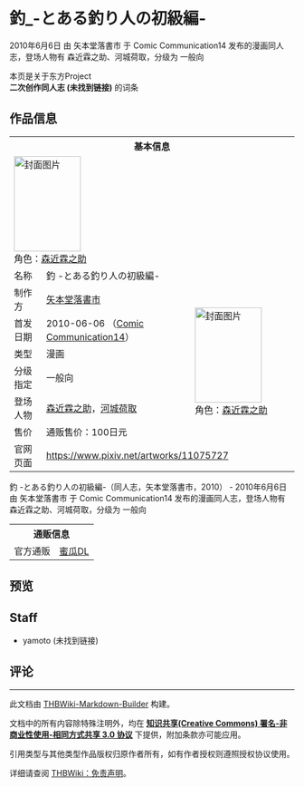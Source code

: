 # 釣_-とある釣り人の初級編-

<!-- source html: G:\repos\THBWiki-Markdown-Builder\THBWikiMarkdown\Temp\main\0\0d\ns0%3A%E9%87%A3_-%E3%81%A8%E3%81%82%E3%82%8B%E9%87%A3%E3%82%8A%E4%BA%BA%E3%81%AE%E5%88%9D%E7%B4%9A%E7%B7%A8-.html -->

2010年6月6日 由 矢本堂落書市 于 Comic Communication14 发布的漫画同人志，登场人物有 森近霖之助、河城荷取，分级为 一般向

本页是关于东方Project  
 **二次创作同人志 (未找到链接)** 的词条
## 作品信息

<table><tbody><tr><th colspan="3">基本信息</th></tr><tr><td class="cover-artwork-mobile" colspan="2"><a href="./文件-釣_-とある釣り人の初級編-封面.png.md" class="image" title="封面图片"><img alt="封面图片" src="https://upload.thwiki.cc/thumb/d/d1/%E9%87%A3_-%E3%81%A8%E3%81%82%E3%82%8B%E9%87%A3%E3%82%8A%E4%BA%BA%E3%81%AE%E5%88%9D%E7%B4%9A%E7%B7%A8-%E5%B0%81%E9%9D%A2.png/118px-%E9%87%A3_-%E3%81%A8%E3%81%82%E3%82%8B%E9%87%A3%E3%82%8A%E4%BA%BA%E3%81%AE%E5%88%9D%E7%B4%9A%E7%B7%A8-%E5%B0%81%E9%9D%A2.png" decoding="async" loading="lazy" width="118" height="168" srcset="https://upload.thwiki.cc/thumb/d/d1/%E9%87%A3_-%E3%81%A8%E3%81%82%E3%82%8B%E9%87%A3%E3%82%8A%E4%BA%BA%E3%81%AE%E5%88%9D%E7%B4%9A%E7%B7%A8-%E5%B0%81%E9%9D%A2.png/177px-%E9%87%A3_-%E3%81%A8%E3%81%82%E3%82%8B%E9%87%A3%E3%82%8A%E4%BA%BA%E3%81%AE%E5%88%9D%E7%B4%9A%E7%B7%A8-%E5%B0%81%E9%9D%A2.png 1.5x, https://upload.thwiki.cc/thumb/d/d1/%E9%87%A3_-%E3%81%A8%E3%81%82%E3%82%8B%E9%87%A3%E3%82%8A%E4%BA%BA%E3%81%AE%E5%88%9D%E7%B4%9A%E7%B7%A8-%E5%B0%81%E9%9D%A2.png/237px-%E9%87%A3_-%E3%81%A8%E3%81%82%E3%82%8B%E9%87%A3%E3%82%8A%E4%BA%BA%E3%81%AE%E5%88%9D%E7%B4%9A%E7%B7%A8-%E5%B0%81%E9%9D%A2.png 2x" data-file-width="874" data-file-height="1240"></a><div class="cover-char">角色：<a href="./森近霖之助.md" title="森近霖之助">森近霖之助</a></div></td>
</tr><tr><td class="label">名称</td><td colspan="2"> 釣 -とある釣り人の初級編- </td></tr><tr><td class="label">制作方</td><td><a href="./矢本堂落書市.md" title="矢本堂落書市">矢本堂落書市</a></td><td class="cover-artwork" rowspan="6" style="min-width:168px;"><a href="./文件-釣_-とある釣り人の初級編-封面.png.md" class="image" title="封面图片"><img alt="封面图片" src="https://upload.thwiki.cc/thumb/d/d1/%E9%87%A3_-%E3%81%A8%E3%81%82%E3%82%8B%E9%87%A3%E3%82%8A%E4%BA%BA%E3%81%AE%E5%88%9D%E7%B4%9A%E7%B7%A8-%E5%B0%81%E9%9D%A2.png/118px-%E9%87%A3_-%E3%81%A8%E3%81%82%E3%82%8B%E9%87%A3%E3%82%8A%E4%BA%BA%E3%81%AE%E5%88%9D%E7%B4%9A%E7%B7%A8-%E5%B0%81%E9%9D%A2.png" decoding="async" loading="lazy" width="118" height="168" srcset="https://upload.thwiki.cc/thumb/d/d1/%E9%87%A3_-%E3%81%A8%E3%81%82%E3%82%8B%E9%87%A3%E3%82%8A%E4%BA%BA%E3%81%AE%E5%88%9D%E7%B4%9A%E7%B7%A8-%E5%B0%81%E9%9D%A2.png/177px-%E9%87%A3_-%E3%81%A8%E3%81%82%E3%82%8B%E9%87%A3%E3%82%8A%E4%BA%BA%E3%81%AE%E5%88%9D%E7%B4%9A%E7%B7%A8-%E5%B0%81%E9%9D%A2.png 1.5x, https://upload.thwiki.cc/thumb/d/d1/%E9%87%A3_-%E3%81%A8%E3%81%82%E3%82%8B%E9%87%A3%E3%82%8A%E4%BA%BA%E3%81%AE%E5%88%9D%E7%B4%9A%E7%B7%A8-%E5%B0%81%E9%9D%A2.png/237px-%E9%87%A3_-%E3%81%A8%E3%81%82%E3%82%8B%E9%87%A3%E3%82%8A%E4%BA%BA%E3%81%AE%E5%88%9D%E7%B4%9A%E7%B7%A8-%E5%B0%81%E9%9D%A2.png 2x" data-file-width="874" data-file-height="1240"></a><div class="cover-char">角色：<a href="./森近霖之助.md" title="森近霖之助">森近霖之助</a></div></td>
</tr><tr><td class="label">首发日期</td><td>2010-06-06&#160;（<a href="/展会作品列表?e=Comic+Communication%2314">Comic Communication14</a>）</td></tr><tr><td class="label">类型</td><td>漫画</td></tr><tr><td class="label">分级指定</td><td>一般向</td></tr><tr><td class="label">登场人物</td><td><a href="./森近霖之助.md" title="森近霖之助">森近霖之助</a>，<a href="./河城荷取.md" title="河城荷取">河城荷取</a></td></tr><tr><td class="label">售价</td><td>通贩售价：100日元</td></tr>
<tr><td class="label">官网页面</td><td colspan="2"><a rel="nofollow" class="external free" href="https://www.pixiv.net/artworks/11075727">https://www.pixiv.net/artworks/11075727</a></td></tr></tbody></table>

釣 -とある釣り人の初級編-（同人志，矢本堂落書市，2010） - 2010年6月6日 由 矢本堂落書市 于 Comic Communication14 发布的漫画同人志，登场人物有 森近霖之助、河城荷取，分级为 一般向

<table><tbody><tr><th colspan="3">通贩信息</th></tr><tr><td class="label">官方通贩</td><td colspan="2"><a rel="nofollow" class="external text" href="https://www.melonbooks.co.jp/detail/detail.php?product_id=251174">蜜瓜DL</a></td></tr></tbody></table>


## 预览
## Staff
- yamoto (未找到链接)

## 评论




---

此文档由 [THBWiki-Markdown-Builder](https://github.com/Delsin-Yu/THBWiki-Markdown-Builder) 构建。

文档中的所有内容除特殊注明外，均在 [**知识共享(Creative Commons) 署名-非商业性使用-相同方式共享 3.0 协议**](https://creativecommons.org/licenses/by-sa/3.0/deed.zh-hans) 下提供，附加条款亦可能应用。

引用类型与其他类型作品版权归原作者所有，如有作者授权则遵照授权协议使用。

详细请查阅 [THBWiki：免责声明](https://thbwiki.cc/THBWiki:%E5%85%8D%E8%B4%A3%E5%A3%B0%E6%98%8E)。

